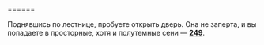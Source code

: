 ======

Поднявшись по лестнице, пробуете открыть дверь. Она не заперта, и вы попадаете в просторные, хотя и полутемные сени — [**249**](#n_249).

